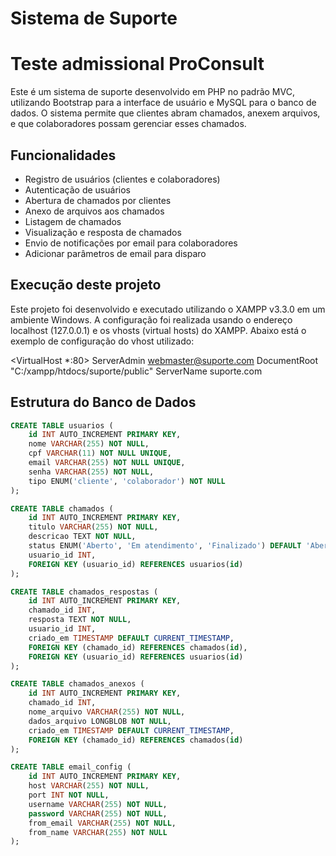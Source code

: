 # Sistema de Suporte
# Teste admissional ProConsult

Este é um sistema de suporte desenvolvido em PHP no padrão MVC, utilizando Bootstrap para a interface de usuário e MySQL para o banco de dados. O sistema permite que clientes abram chamados, anexem arquivos, e que colaboradores possam gerenciar esses chamados.

## Funcionalidades

- Registro de usuários (clientes e colaboradores)
- Autenticação de usuários
- Abertura de chamados por clientes
- Anexo de arquivos aos chamados
- Listagem de chamados
- Visualização e resposta de chamados
- Envio de notificações por email para colaboradores
- Adicionar parâmetros de email para disparo

## Execução deste projeto
Este projeto foi desenvolvido e executado utilizando o XAMPP v3.3.0 em um ambiente Windows. A configuração foi realizada usando o endereço localhost (127.0.0.1) e os vhosts (virtual hosts) do XAMPP. Abaixo está o exemplo de configuração do vhost utilizado:

<VirtualHost *:80>
    ServerAdmin webmaster@suporte.com
    DocumentRoot "C:/xampp/htdocs/suporte/public"
    ServerName suporte.com
</VirtualHost>

## Estrutura do Banco de Dados

```sql
CREATE TABLE usuarios (
    id INT AUTO_INCREMENT PRIMARY KEY,
    nome VARCHAR(255) NOT NULL,
    cpf VARCHAR(11) NOT NULL UNIQUE,
    email VARCHAR(255) NOT NULL UNIQUE,
    senha VARCHAR(255) NOT NULL,
    tipo ENUM('cliente', 'colaborador') NOT NULL
);

CREATE TABLE chamados (
    id INT AUTO_INCREMENT PRIMARY KEY,
    titulo VARCHAR(255) NOT NULL,
    descricao TEXT NOT NULL,
    status ENUM('Aberto', 'Em atendimento', 'Finalizado') DEFAULT 'Aberto',
    usuario_id INT,
    FOREIGN KEY (usuario_id) REFERENCES usuarios(id)
);

CREATE TABLE chamados_respostas (
    id INT AUTO_INCREMENT PRIMARY KEY,
    chamado_id INT,
    resposta TEXT NOT NULL,
    usuario_id INT,
    criado_em TIMESTAMP DEFAULT CURRENT_TIMESTAMP,
    FOREIGN KEY (chamado_id) REFERENCES chamados(id),
    FOREIGN KEY (usuario_id) REFERENCES usuarios(id)
);

CREATE TABLE chamados_anexos (
    id INT AUTO_INCREMENT PRIMARY KEY,
    chamado_id INT,
    nome_arquivo VARCHAR(255) NOT NULL,
    dados_arquivo LONGBLOB NOT NULL,
    criado_em TIMESTAMP DEFAULT CURRENT_TIMESTAMP,
    FOREIGN KEY (chamado_id) REFERENCES chamados(id)
);

CREATE TABLE email_config (
    id INT AUTO_INCREMENT PRIMARY KEY,
    host VARCHAR(255) NOT NULL,
    port INT NOT NULL,
    username VARCHAR(255) NOT NULL,
    password VARCHAR(255) NOT NULL,
    from_email VARCHAR(255) NOT NULL,
    from_name VARCHAR(255) NOT NULL
);

